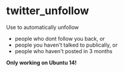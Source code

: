 # twitter_unfollow

Use to automatically unfollow
* people who dont follow you back, or
* people you haven't talked to publically, or
* people who haven't posted in 3 months

**Only working on Ubuntu 14!**
